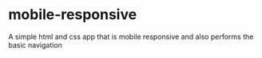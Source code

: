 # mobile-responsive
A simple html and css app that is mobile responsive and also performs the basic navigation